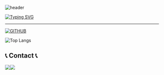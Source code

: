 ![header](https://capsule-render.vercel.app/api?type=waving&color=6994CDEE&text=&animation=twinkling&height=80)

[![Typing SVG](https://readme-typing-svg.demolab.com?font=Alkatra&weight=500&size=45&duration=4000&pause=3&color=6994CDEE&center=false&vCenter=false&multiline=true&repeat=true&width=1000&height=70&lines=Welcome+to+Kyunghwa's+GitHub!👋)](https://git.io/typing-svg)

<div align="left">

---

[![GITHUB](https://hits.seeyoufarm.com/api/count/incr/badge.svg?url=https%3A%2F%2Fgithub.com%2FKyungHwa0&count_bg=%23F29494&title_bg=%232F2E2E&icon=github.svg&icon_color=%23FFFFFF&title=GITHUB&edge_flat=false)](https://github.com/KyungHwa0)

<!--[![Kyunghwa's GitHub stats](https://github-readme-stats.vercel.app/api?username=KyungHwa0&theme=nord&hide_border=true&count_private=true)](https://github.com/KyungHwa0/github-readme-stats)
-->
![Top Langs](https://github-readme-stats.vercel.app/api/top-langs/?username=KyungHwa0&layout=compact&theme=tokyonight)



## 📞 Contact 📞
<div style="display:flex; flex-direction:row;">
    <a href="https://www.instagram.com/wagzack/">
        <img src="https://img.shields.io/badge/Instagram-E4405F?style=for-the-badge&logo=Instagram&logoColor=white"> 
    </a>
    <a href="mailto:snoopn@naver.com">
        <img src="https://img.shields.io/badge/snoopn@naver.com-EA4335?style=for-the-badge&logo=Gmail&logoColor=white"> 
    </a>
</div><br>


<!--
**KyungHwa0/KyungHwa0** is a ✨ _special_ ✨ repository because its `README.md` (this file) appears on your GitHub profile.

Here are some ideas to get you started:

- 🔭 I’m currently working on ...
- 🌱 I’m currently learning ...
- 👯 I’m looking to collaborate on ...
- 🤔 I’m looking for help with ...
- 💬 Ask me about ...
- 📫 How to reach me: ...
- 😄 Pronouns: ...
- ⚡ Fun fact: ...
-->
